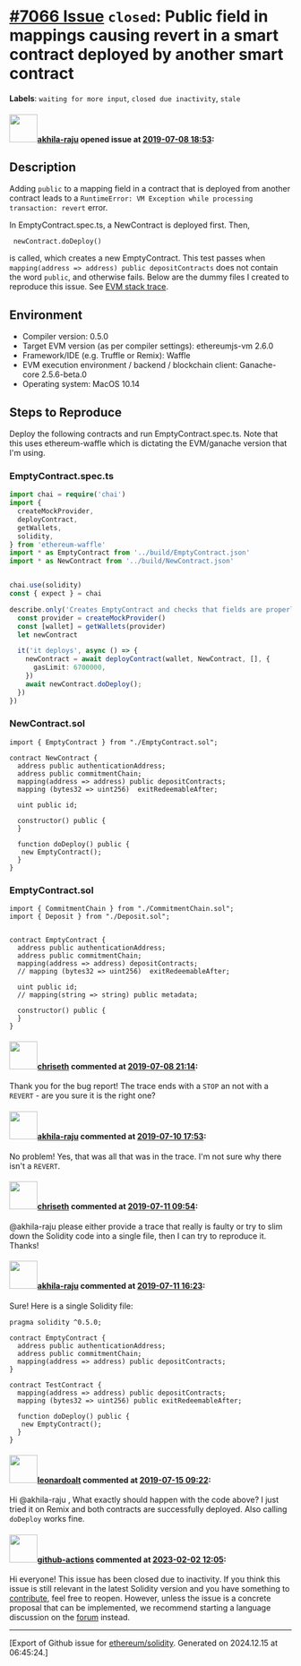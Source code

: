 # [\#7066 Issue](https://github.com/ethereum/solidity/issues/7066) `closed`: Public field in mappings causing revert in a smart contract deployed by another smart contract
**Labels**: `waiting for more input`, `closed due inactivity`, `stale`


#### <img src="https://avatars.githubusercontent.com/u/5432198?u=c9be6e633df8b39963b5dc200b60115b45d08a38&v=4" width="50">[akhila-raju](https://github.com/akhila-raju) opened issue at [2019-07-08 18:53](https://github.com/ethereum/solidity/issues/7066):

## Description

Adding `public` to a mapping field in a contract that is deployed from another contract leads to a `RuntimeError: VM Exception while processing transaction: revert` error.

In EmptyContract.spec.ts, a NewContract is deployed first. Then, 
```solidity
 newContract.doDeploy()
```
is called, which creates a new EmptyContract. This test passes when `mapping(address => address) public depositContracts` does not contain the word `public`, and otherwise fails. Below are the dummy files I created to reproduce this issue. See [EVM stack trace](https://gist.github.com/akhila-raju/2d66be1f5e930f3897ba35beeb7d8ad1).

## Environment

- Compiler version: 0.5.0
- Target EVM version (as per compiler settings): ethereumjs-vm 2.6.0
- Framework/IDE (e.g. Truffle or Remix): Waffle
- EVM execution environment / backend / blockchain client: Ganache-core 2.5.6-beta.0
- Operating system: MacOS 10.14

## Steps to Reproduce
Deploy the following contracts and run EmptyContract.spec.ts. Note that this uses ethereum-waffle which is dictating the EVM/ganache version that I'm using.

### EmptyContract.spec.ts
```typescript
import chai = require('chai')
import {
  createMockProvider,
  deployContract,
  getWallets,
  solidity,
} from 'ethereum-waffle'
import * as EmptyContract from '../build/EmptyContract.json'
import * as NewContract from '../build/NewContract.json'


chai.use(solidity)
const { expect } = chai

describe.only('Creates EmptyContract and checks that fields are properly assigned', () => {
  const provider = createMockProvider()
  const [wallet] = getWallets(provider)
  let newContract

  it('it deploys', async () => {
    newContract = await deployContract(wallet, NewContract, [], {
      gasLimit: 6700000,
    })
    await newContract.doDeploy();
  })
})
```

### NewContract.sol
```solidity
import { EmptyContract } from "./EmptyContract.sol";

contract NewContract {
  address public authenticationAddress;
  address public commitmentChain;
  mapping(address => address) public depositContracts;
  mapping (bytes32 => uint256)  exitRedeemableAfter;

  uint public id;

  constructor() public {
  }

  function doDeploy() public {
   new EmptyContract();
  }
}
```

### EmptyContract.sol
```solidity
import { CommitmentChain } from "./CommitmentChain.sol";
import { Deposit } from "./Deposit.sol";


contract EmptyContract {
  address public authenticationAddress;
  address public commitmentChain;
  mapping(address => address) depositContracts;
  // mapping (bytes32 => uint256)  exitRedeemableAfter;

  uint public id;
  // mapping(string => string) public metadata;

  constructor() public {
  }
}
```

#### <img src="https://avatars.githubusercontent.com/u/9073706?v=4" width="50">[chriseth](https://github.com/chriseth) commented at [2019-07-08 21:14](https://github.com/ethereum/solidity/issues/7066#issuecomment-509394827):

Thank you for the bug report! The trace ends with a `STOP` an not with a `REVERT` - are you sure it is the right one?

#### <img src="https://avatars.githubusercontent.com/u/5432198?u=c9be6e633df8b39963b5dc200b60115b45d08a38&v=4" width="50">[akhila-raju](https://github.com/akhila-raju) commented at [2019-07-10 17:53](https://github.com/ethereum/solidity/issues/7066#issuecomment-510163966):

No problem! Yes, that was all that was in the trace. I'm not sure why there isn't a `REVERT`.

#### <img src="https://avatars.githubusercontent.com/u/9073706?v=4" width="50">[chriseth](https://github.com/chriseth) commented at [2019-07-11 09:54](https://github.com/ethereum/solidity/issues/7066#issuecomment-510418047):

@akhila-raju please either provide a trace that really is faulty or try to slim down the Solidity code into a single file, then I can try to reproduce it. Thanks!

#### <img src="https://avatars.githubusercontent.com/u/5432198?u=c9be6e633df8b39963b5dc200b60115b45d08a38&v=4" width="50">[akhila-raju](https://github.com/akhila-raju) commented at [2019-07-11 16:23](https://github.com/ethereum/solidity/issues/7066#issuecomment-510556408):

Sure! Here is a single Solidity file:

```solidity
pragma solidity ^0.5.0;

contract EmptyContract {
  address public authenticationAddress;
  address public commitmentChain;
  mapping(address => address) public depositContracts;
}

contract TestContract {
  mapping(address => address) public depositContracts;
  mapping (bytes32 => uint256) public exitRedeemableAfter;

  function doDeploy() public {
   new EmptyContract();
  }
}
```

#### <img src="https://avatars.githubusercontent.com/u/504195?u=ce2facd14af9fd474ebff49f0d44891f56f7500f&v=4" width="50">[leonardoalt](https://github.com/leonardoalt) commented at [2019-07-15 09:22](https://github.com/ethereum/solidity/issues/7066#issuecomment-511331182):

Hi @akhila-raju ,
What exactly should happen with the code above?
I just tried it on Remix and both contracts are successfully deployed.
Also calling `doDeploy` works fine.

#### <img src="https://avatars.githubusercontent.com/in/15368?v=4" width="50">[github-actions](https://github.com/apps/github-actions) commented at [2023-02-02 12:05](https://github.com/ethereum/solidity/issues/7066#issuecomment-1413631855):

Hi everyone! This issue has been closed due to inactivity.
If you think this issue is still relevant in the latest Solidity version and you have something to [contribute](https://docs.soliditylang.org/en/latest/contributing.html), feel free to reopen.
However, unless the issue is a concrete proposal that can be implemented, we recommend starting a language discussion on the [forum](https://forum.soliditylang.org) instead.


-------------------------------------------------------------------------------



[Export of Github issue for [ethereum/solidity](https://github.com/ethereum/solidity). Generated on 2024.12.15 at 06:45:24.]
